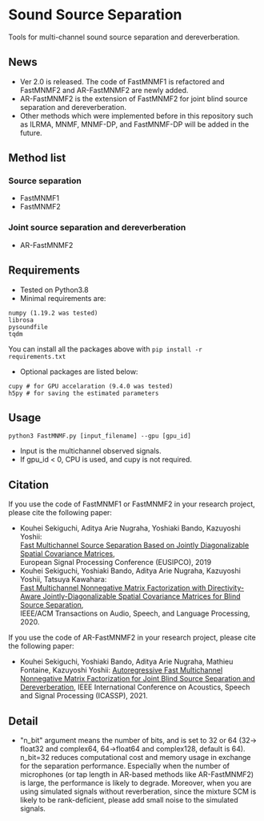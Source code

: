 # Sound Source Separation
Tools for multi-channel sound source separation and dereverberation.

## News
* Ver 2.0 is released. The code of FastMNMF1 is refactored and FastMNMF2 and AR-FastMNMF2 are newly added.
* AR-FastMNMF2 is the extension of FastMNMF2 for joint blind source separation and dereverberation.
* Other methods which were implemented before in this repository such as ILRMA, MNMF, MNMF-DP, and FastMNMF-DP will be added in the future.

## Method list
### Source separation
* FastMNMF1
* FastMNMF2

### Joint source separation and dereverberation
* AR-FastMNMF2

## Requirements
* Tested on Python3.8  
* Minimal requirements are:
```
numpy (1.19.2 was tested)
librosa
pysoundfile
tqdm
```
You can install all the packages above with `pip install -r requirements.txt`  
  
* Optional packages are listed below:
```
cupy # for GPU accelaration (9.4.0 was tested)
h5py # for saving the estimated parameters
```

## Usage
```
python3 FastMNMF.py [input_filename] --gpu [gpu_id]
```
* Input is the multichannel observed signals.  
* If gpu_id < 0, CPU is used, and cupy is not required.


## Citation
If you use the code of FastMNMF1 or FastMNMF2 in your research project, please cite the following paper:

* Kouhei Sekiguchi, Aditya Arie Nugraha, Yoshiaki Bando, Kazuyoshi Yoshii:  
 [Fast Multichannel Source Separation Based on Jointly Diagonalizable Spatial Covariance Matrices](https://ieeexplore.ieee.org/abstract/document/8902557),  
 European Signal Processing Conference (EUSIPCO), 2019
* Kouhei Sekiguchi, Yoshiaki Bando, Aditya Arie Nugraha, Kazuyoshi Yoshii, Tatsuya Kawahara:  
[Fast Multichannel Nonnegative Matrix Factorization with Directivity-Aware Jointly-Diagonalizable Spatial Covariance Matrices for Blind Source Separation](https://ieeexplore.ieee.org/document/9177266),  
IEEE/ACM Transactions on Audio, Speech, and Language Processing, 2020.  

If you use the code of AR-FastMNMF2 in your research project, please cite the following paper:

* Kouhei Sekiguchi, Yoshiaki Bando, Aditya Arie Nugraha, Mathieu Fontaine, Kazuyoshi Yoshii:
[Autoregressive Fast Multichannel Nonnegative Matrix Factorization for Joint Blind Source Separation and Dereverberation](https://ieeexplore.ieee.org/document/9414857),
IEEE International Conference on Acoustics, Speech and Signal Processing (ICASSP), 2021.

<!-- If you use the code of "FullRank Model" in a research project, please cite the following paper:  
* Kouhei Sekiguchi, Yoshiaki Bando, Aditya Arie Nugraha, Kazuyoshi Yoshii, Tatsuya Kawahara:  
  [Semi-supervised Multichannel Speech Enhancement with a Deep Speech Prior](https://ieeexplore.ieee.org/document/8861142),  
  IEEE/ACM Transactions on Audio, Speech, and Language Processing, vol 27, no 12, pp. 2197-2212, 2019
* Kouhei Sekiguchi, Yoshiaki Bando, Kazuyoshi Yoshii, Tatsuya Kawahara:  
  [Bayesian Multichannel Speech Enhancement with a Deep Speech Prior](http://www.apsipa.org/proceedings/2018/pdfs/0001233.pdf),  
  Asia-Pacific Signal and Information Processing Association (APSIPA), 2018
 
 If you use the code of "Rank1 Model" in a research project, please cite the following paper:  
* Kouhei Sekiguchi, Yoshiaki Bando, Aditya Arie Nugraha, Kazuyoshi Yoshii, Tatsuya Kawahara:  
  [Semi-supervised Multichannel Speech Enhancement with a Deep Speech Prior](https://ieeexplore.ieee.org/document/8861142),  
  IEEE/ACM Transactions on Audio, Speech, and Language Processing, vol 27, no 12, pp. 2197-2212, 2019
 -->

## Detail
- "n_bit" argument means the number of bits, and is set to 32 or 64 (32-> float32 and complex64, 64->float64 and complex128, default is 64).
n_bit=32 reduces computational cost and memory usage in exchange for the separation performance.
Especially when the number of microphones (or tap length in AR-based methods like AR-FastMNMF2) is large, the performance is likely to degrade.
Moreover, when you are using simulated signals without reverberation, since the mixture SCM is likely to be rank-deficient,
please add small noise to the simulated signals.

